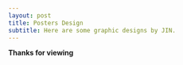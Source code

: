 ```yaml
---
layout: post
title: Posters Design
subtitle: Here are some graphic designs by JIN.
---
```


**Thanks for viewing**
